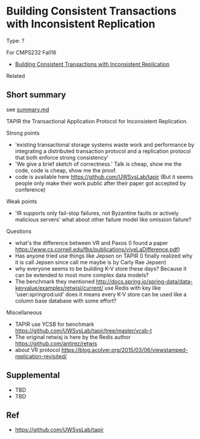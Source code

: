# Building Consistent Transactions with Inconsistent Replication

Type: ?

For CMPS232 Fall16

- [Building Consistent Transactions with Inconsistent Replication]()

Related


## Short summary

see [summary.md](summary.md)

TAPIR the Transactional Application Protocol for Inconsistent Replication.

Strong points

- 'existing transactional storage systems waste work and performance by integrating a distributed transaction protocol and a replication protocol that both enforce strong consistency'
- 'We give a brief sketch of correctness.' Talk is cheap, show me the code, code is cheap, show me the proof.
- code is available here https://github.com/UWSysLab/tapir (But it seems people only make their work public after their paper got accepted by conference)

Weak points

- 'IR supports only fail-stop failures, not Byzantine faults or actively malicious servers' what about other failure model like omission failure?


Questions

- what's the difference between VR and Paxos (I found a paper https://www.cs.cornell.edu/fbs/publications/viveLaDifference.pdf)
- Has anyone tried use things like Jepsen on TAPIR (I finally realized why it is call Jepsen since
  call me maybe is by Carly Rae Jepsen)
- why everyone seems to be building K-V store these days? Because it can be extended to most more complex data models?
- The benchmark they mentioned http://docs.spring.io/spring-data/data-keyvalue/examples/retwisj/current/ use Redis with key like 'user:springrod:uid' does it means every K-V store can be used like a column base database with some
effort?

Miscellaneous

- TAPIR use YCSB for benchmark https://github.com/UWSysLab/tapir/tree/master/ycsb-t
- The original retwisj is here by the Redis author https://github.com/antirez/retwis
- about VR protocol https://blog.acolyer.org/2015/03/06/viewstamped-replication-revisited/

## Supplemental

- TBD
- TBD

## Ref

- https://github.com/UWSysLab/tapir
